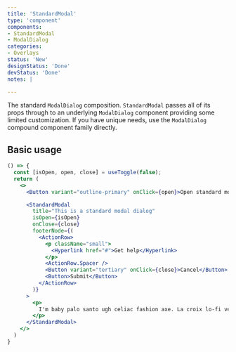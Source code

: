 ```yaml
---
title: 'StandardModal'
type: 'component'
components:
- StandardModal
- ModalDialog
categories:
- Overlays
status: 'New'
designStatus: 'Done'
devStatus: 'Done'
notes: |

---
```


The standard `ModalDialog` composition. `StandardModal` passes all of its props through to an underlying `ModalDialog` component providing some limited customization. If you have unique needs, use the `ModalDialog` compound component family directly.

## Basic usage

```jsx live
() => {
  const [isOpen, open, close] = useToggle(false);
  return (
    <>
      <Button variant="outline-primary" onClick={open}>Open standard modal</Button>

      <StandardModal
        title="This is a standard modal dialog"
        isOpen={isOpen}
        onClose={close}
        footerNode={(
          <ActionRow>
            <p className="small">
              <Hyperlink href="#">Get help</Hyperlink>
            </p>
            <ActionRow.Spacer />
            <Button variant="tertiary" onClick={close}>Cancel</Button>
            <Button>Submit</Button>
          </ActionRow>
        )}
      >
        <p>
          I'm baby palo santo ugh celiac fashion axe. La croix lo-fi venmo whatever. Beard man braid migas single-origin coffee forage ramps. Tumeric messenger bag bicycle rights wayfarers, try-hard cronut blue bottle health goth. Sriracha tumblr cardigan, cloud bread succulents tumeric copper mug marfa semiotics woke next level organic roof party +1 try-hard.
        </p>
      </StandardModal>
    </>
  )
}
```
